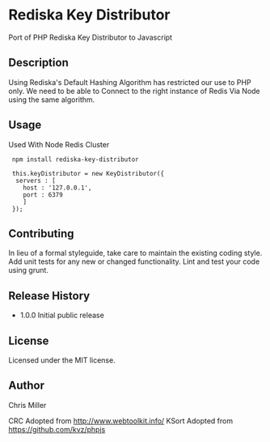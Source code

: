 # Rediska Key Distributor

  Port of PHP Rediska Key Distributor to Javascript

## Description

  Using Rediska's Default Hashing Algorithm has restricted our use to PHP only.
  We need to be able to Connect to the right instance of Redis Via Node using the same algorithm.

## Usage

Used With Node Redis Cluster

```
 npm install rediska-key-distributor

 this.keyDistributor = new KeyDistributor({
  servers : [
    host : '127.0.0.1',
    port : 6379
    ]
 });
```

## Contributing

In lieu of a formal styleguide, take care to maintain the existing coding style. Add unit tests for any new or changed functionality. Lint and test your code using grunt.

## Release History

- 1.0.0 Initial public release

## License

Licensed under the MIT license.

## Author

Chris Miller

CRC Adopted from http://www.webtoolkit.info/
KSort Adopted from https://github.com/kvz/phpjs